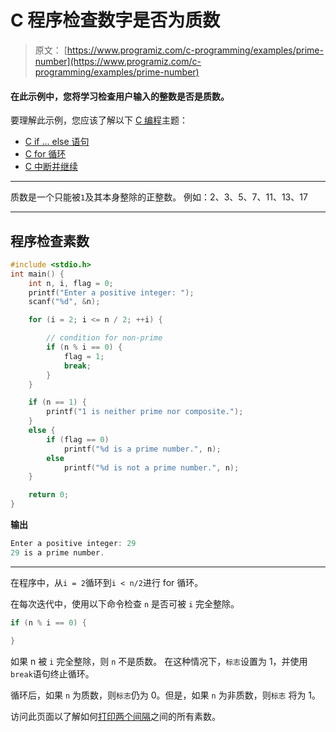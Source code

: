 # C 程序检查数字是否为质数

> 原文： [https://www.programiz.com/c-programming/examples/prime-number](https://www.programiz.com/c-programming/examples/prime-number)

#### 在此示例中，您将学习检查用户输入的整数是否是质数。

要理解此示例，您应该了解以下 [C 编程](/c-programming "C tutorial")主题：

*   [C if ... else 语句](/c-programming/c-if-else-statement)
*   [C for 循环](/c-programming/c-for-loop)
*   [C 中断并继续](/c-programming/c-break-continue-statement)

* * *

质数是一个只能被`1`及其本身整除的正整数。 例如：2、3、5、7、11、13、17

* * *

## 程序检查素数

```c
#include <stdio.h>
int main() {
    int n, i, flag = 0;
    printf("Enter a positive integer: ");
    scanf("%d", &n);

    for (i = 2; i <= n / 2; ++i) {

        // condition for non-prime
        if (n % i == 0) {
            flag = 1;
            break;
        }
    }

    if (n == 1) {
        printf("1 is neither prime nor composite.");
    }
    else {
        if (flag == 0)
            printf("%d is a prime number.", n);
        else
            printf("%d is not a prime number.", n);
    }

    return 0;
} 
```

**输出**

```c
Enter a positive integer: 29
29 is a prime number. 
```

* * *

在程序中，从`i = 2`循环到`i < n/2`进行 for 循环。

在每次迭代中，使用以下命令检查 `n` 是否可被 `i` 完全整除。

```c
if (n % i == 0) {

} 
```

如果 n 被 `i` 完全整除，则 `n` 不是质数。 在这种情况下，`标志`设置为 1，并使用`break`语句终止循环。

循环后，如果 `n` 为质数，则`标志`仍为 0。但是，如果 `n` 为非质数，则`标志` 将为 1。

访问此页面以了解如何[打印两个间隔](https://www.programiz.com/c-programming/examples/prime-number-intervals)之间的所有素数。